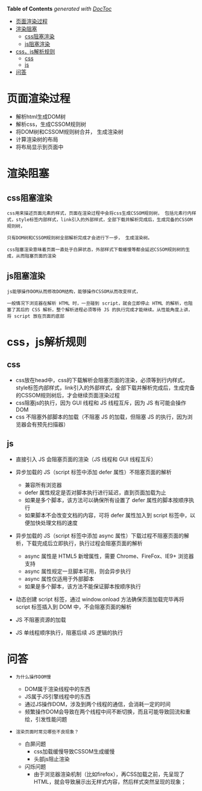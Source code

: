 <!-- START doctoc generated TOC please keep comment here to allow auto update -->
<!-- DON'T EDIT THIS SECTION, INSTEAD RE-RUN doctoc TO UPDATE -->
**Table of Contents**  *generated with [DocToc](https://github.com/thlorenz/doctoc)*

- [页面渲染过程](#%E9%A1%B5%E9%9D%A2%E6%B8%B2%E6%9F%93%E8%BF%87%E7%A8%8B)
- [渲染阻塞](#%E6%B8%B2%E6%9F%93%E9%98%BB%E5%A1%9E)
  - [css阻塞渲染](#css%E9%98%BB%E5%A1%9E%E6%B8%B2%E6%9F%93)
  - [js阻塞渲染](#js%E9%98%BB%E5%A1%9E%E6%B8%B2%E6%9F%93)
- [css，js解析规则](#cssjs%E8%A7%A3%E6%9E%90%E8%A7%84%E5%88%99)
  - [css](#css)
  - [js](#js)
- [问答](#%E9%97%AE%E7%AD%94)

<!-- END doctoc generated TOC please keep comment here to allow auto update -->

# 页面渲染过程
- 解析html生成DOM树
- 解析css，生成CSSOM规则树
- 将DOM树和CSSOM规则树合并， 生成渲染树
- 计算渲染树的布局
- 将布局显示到页面中

# 渲染阻塞

## css阻塞渲染
```
css用来描述页面元素的样式，页面在渲染过程中会将css生成CSSOM规则树， 包括元素行内样式，style标签内部样式，link引入的外部样式，全部下载并解析完成后，生成完备的CSSOM规则树，

只有DOM树和CSSOM规则树全部解析完成才会进行下一步， 生成渲染树。

css阻塞渲染意味着页面一直处于白屏状态，外部样式下载缓慢等都会延迟CSSOM规则树的生成，从而阻塞页面的渲染
```
## js阻塞渲染
```
js能够操作DOM从而修改DOM结构，能够操作CSSOM从而改变样式，

一般情况下浏览器在解析 HTML 时，一旦碰到 script，就会立即停止 HTML 的解析，也阻塞了其后的 CSS 解析，整个解析进程必须等待 JS 的执行完成才能继续。从性能角度上讲，将 script 放在页面的底部
```
# css，js解析规则

## css
- css放在head中，css的下载解析会阻塞页面的渲染，必须等到行内样式，style标签内部样式，link引入的外部样式，全部下载并解析完成后，生成完备的CSSOM规则树后，才会继续页面渲染过程
- css阻塞js的执行，因为 GUI 线程和 JS 线程互斥，因为 JS 有可能会操作 DOM
- css 不阻塞外部脚本的加载（不阻塞 JS 的加载，但阻塞 JS 的执行，因为浏览器会有预先扫描器）

## js
- 直接引入 JS 会阻塞页面的渲染（JS 线程和 GUI 线程互斥）
- 异步加载的 JS（script 标签中添加 defer 属性）不阻塞页面的解析

    - 兼容所有浏览器
    - defer 属性规定是否对脚本执行进行延迟，直到页面加载为止
    - 如果是多个脚本，该方法可以确保所有设置了 defer 属性的脚本按顺序执行
    - 如果脚本不会改变文档的内容，可将 defer 属性加入到 script 标签中，以便加快处理文档的速度

- 异步加载的 JS（script 标签中添加 async 属性）下载过程不阻塞页面的解析，下载完成后立即执行，执行过程会阻塞页面的解析

    - async 属性是 HTML5 新增属性，需要 Chrome、FireFox、IE9+ 浏览器支持
    - async 属性规定一旦脚本可用，则会异步执行
    - async 属性仅适用于外部脚本
    - 如果是多个脚本，该方法不能保证脚本按顺序执行

- 动态创建 script 标签，通过 window.onload 方法确保页面加载完毕再将 script 标签插入到 DOM 中，不会阻塞页面的解析
- JS 不阻塞资源的加载
- JS 单线程顺序执行，阻塞后续 JS 逻辑的执行


# 问答
- `为什么操作DOM慢`
  
  - DOM属于渲染线程中的东西
  - JS属于JS引擎线程中的东西
  - 通过JS操作DOM，涉及到两个线程的通信，会消耗一定的时间
  - 频繁操作DOM会导致在两个线程中间不断切换，而且可能导致回流和重绘，引发性能问题
  
- `渲染页面时常见哪些不良现象？`
  - 白屏问题
    - css加载缓慢导致CSSOM生成缓慢
    - 头部js阻止渲染
  - 闪烁问题
    - 由于浏览器渲染机制（比如firefox），再CSS加载之前，先呈现了HTML，就会导致展示出无样式内容，然后样式突然呈现的现象；